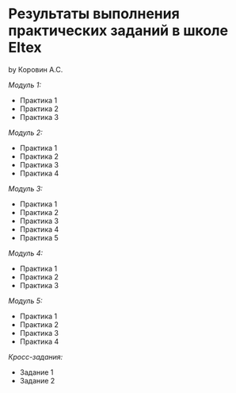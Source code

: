 # Результаты выполнения практических заданий в школе Eltex
by Коровин А.С.

*Модуль 1:*
+ Практика 1
+ Практика 2
+ Практика 3

*Модуль 2:*
+ Практика 1
+ Практика 2
+ Практика 3
+ Практика 4

*Модуль 3:*
+ Практика 1
+ Практика 2
+ Практика 3
+ Практика 4
+ Практика 5

*Модуль 4:*
+ Практика 1
+ Практика 2
+ Практика 3

*Модуль 5:*
+ Практика 1
+ Практика 2
+ Практика 3
+ Практика 4

*Кросс-задания:*
+ Задание 1
+ Задание 2
